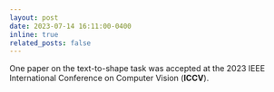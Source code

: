```yaml
---
layout: post
date: 2023-07-14 16:11:00-0400
inline: true
related_posts: false
---
```


One paper on the text-to-shape task was accepted at the 2023 IEEE International Conference on Computer Vision (**ICCV**).